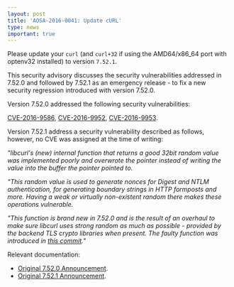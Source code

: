 ```yaml
---
layout: post
title: 'AOSA-2016-0041: Update cURL'
type: news
important: true
---
```


Please update your `curl` (and `curl+32` if using the AMD64/x86_64 port with optenv32 installed) to version `7.52.1`.

This security advisory discusses the security vulnerabilities addressed in 7.52.0 and followed by 7.52.1 as an emergency release - to fix a new security regression introduced with version 7.52.0.

Version 7.52.0 addressed the following security vulnerabilities:

[CVE-2016-9586](https://cve.mitre.org/cgi-bin/cvename.cgi?name=CVE-2016-9586), [CVE-2016-9952](https://cve.mitre.org/cgi-bin/cvename.cgi?name=CVE-2016-9952), [CVE-2016-9953](https://cve.mitre.org/cgi-bin/cvename.cgi?name=CVE-2016-9953).

Version 7.52.1 address a security vulnerability described as follows, however, no CVE was assigned at the time of writing:

*"libcurl's (new) internal function that returns a good 32bit random value was
implemented poorly and overwrote the pointer instead of writing the value into
the buffer the pointer pointed to.*

*"This random value is used to generate nonces for Digest and NTLM
authentication, for generating boundary strings in HTTP formposts and
more. Having a weak or virtually non-existent random there makes these
operations vulnerable.*

*"This function is brand new in 7.52.0 and is the result of an overhaul to make
sure libcurl uses strong random as much as possible - provided by the backend
TLS crypto libraries when present. The faulty function was introduced in [this
commit](https://github.com/curl/curl/commit/f682156a4fc6c43fb)."*

Relevant documentation:

- [Original 7.52.0 Announcement](https://curl.haxx.se/changes.html#7_52_0).
- [Original 7.52.1 Announcement](https://curl.haxx.se/changes.html#7_52_1).
